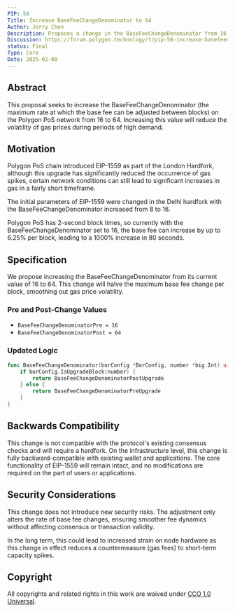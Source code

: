 ```yaml
---
PIP: 58
Title: Increase BaseFeeChangeDenominator to 64
Author: Jerry Chen
Description: Proposes a change in the BaseFeeChangeDenominator from 16 to 64
Discussion: https://forum.polygon.technology/t/pip-58-increase-basefeechangedenominator-to-64/20596
status: Final
Type: Core
Date: 2025-02-08
---
```


## Abstract 
This proposal seeks to increase the BaseFeeChangeDenominator (the maximum rate at which the base fee can be adjusted between blocks) on the Polygon PoS network from 16 to 64. Increasing this value will reduce the volatility of gas prices during periods of high demand.

## Motivation 
Polygon PoS chain introduced EIP-1559 as part of the London Hardfork, although this upgrade has significantly reduced the occurrence of gas spikes, certain network conditions can still lead to significant increases in gas in a fairly short timeframe. 

The initial parameters of EIP-1559 were changed in the Delhi hardfork with the BaseFeeChangeDenominator increased from 8 to 16. 

Polygon PoS has 2-second block times, so currently with the BaseFeeChangeDenominator set to 16, the base fee can increase by up to 6.25% per block, leading to a 1000% increase in 80 seconds. 


## Specification
We propose increasing the BaseFeeChangeDenominator from its current value of 16 to 64. This change will halve the maximum base fee change per block, smoothing out gas price volatility.

### Pre and Post-Change Values

- `BaseFeeChangeDenominatorPre = 16`
- `BaseFeeChangeDenominatorPost = 64`

### Updated Logic

```go
func BaseFeeChangeDenominator(borConfig *BorConfig, number *big.Int) uint64 {
    if borConfig.IsUpgradeBlock(number) {
        return BaseFeeChangeDenominatorPostUpgrade
    } else {
        return BaseFeeChangeDenominatorPreUpgrade
    }
}
```

## Backwards Compatibility

This change is not compatible with the protocol's existing consensus checks and will require a hardfork. On the infrastructure level, this change is fully backward-compatible with existing wallet and applications. The core functionality of EIP-1559 will remain intact, and no modifications are required on the part of users or applications.

## Security Considerations

This change does not introduce new security risks. The adjustment only alters the rate of base fee changes, ensuring smoother fee dynamics without affecting consensus or transaction validity.

In the long term, this could lead to increased strain on node hardware as this change in effect reduces a countermeasure (gas fees) to short-term capacity spikes. 

## Copyright

All copyrights and related rights in this work are waived under [CCO 1.0 Universal](https://creativecommons.org/publicdomain/zero/1.0/legalcode).
